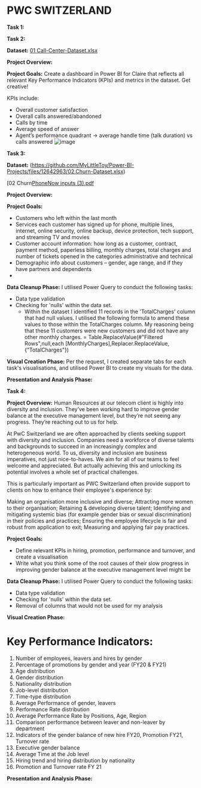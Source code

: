 # PWC SWITZERLAND
**Task 1:**


**Task 2:**

**Dataset:**
[01 Call-Center-Dataset.xlsx](https://github.com/MyLittleToy/Power-BI-Projects/files/12642988/01.Call-Center-Dataset.xlsx)

**Project Overview:**


**Project Goals:**
Create a dashboard in Power BI for Claire that reflects all relevant Key Performance Indicators (KPIs) and metrics in the dataset. Get creative! 

KPIs include:
- Overall customer satisfaction
- Overall calls answered/abandoned
- Calls by time
- Average speed of answer
- Agent’s performance quadrant -> average handle time (talk duration) vs calls answered
![image](https://github.com/MyLittleToy/Power-BI-Projects/assets/139712656/04c153b1-f9b8-46a5-83db-862c6ff140a1)



**Task 3:**

**Dataset:**
(https://github.com/MyLittleToy/Power-BI-Projects/files/12642963/02.Churn-Dataset.xlsx)

[02 Churn[PhoneNow inputs (3).pdf](https://github.com/MyLittleToy/Power-BI-Projects/files/12642964/PhoneNow.inputs.3.pdf)

**Project Overview:**


**Project Goals:**
- Customers who left within the last month
- Services each customer has signed up for phone, multiple lines, internet, online security, online backup, device protection, tech support, and streaming TV and movies
- Customer account information: how long as a customer, contract, payment method, paperless billing, monthly charges, total charges and number of tickets opened in the       categories administrative and technical
- Demographic info about customers – gender, age range, and if they have partners and dependents
- 


**Data Cleanup Phase:**
I utilised Power Query to conduct the following tasks:
- Data type validation
- Checking for 'nulls' within the data set.
  - Within the dataset I identified 11 records in the 'TotalCharges' column that had null values.  I utilised the following formula to amend these values to those within the TotalCharges column.  My reasoning being that these 11 customers were new customers and did not have any other monthly charges.
    = Table.ReplaceValue(#"Filtered Rows",null,each [MonthlyCharges],Replacer.ReplaceValue,{"TotalCharges"})

**Visual Creation Phase:**
Per the request, I created separate tabs for each task's visualisations, and utilised Power BI to create my visuals for the data.

**Presentation and Analysis Phase:**




**Task 4:**

**Project Overview:**
Human Resources at our telecom client is highly into diversity and inclusion. They’ve been working hard to improve gender balance at the executive management level, but they’re not seeing any progress. They’re reaching out to us for help.

At PwC Switzerland we are often approached by clients seeking support with diversity and inclusion. Companies need a workforce of diverse talents and backgrounds to succeed in an increasingly complex and heterogeneous world. To us, diversity and inclusion are business imperatives, not just nice-to-haves. We aim for all of our teams to feel welcome and appreciated. But actually achieving this and unlocking its potential involves a whole set of practical challenges.

This is particularly important as PWC Switzerland often provide support to clients on how to enhance their employee's experience by:

Making an organisation more inclusive and diverse;
Attracting more women to their organisation;
Retaining & developing diverse talent;
Identifying and mitigating systemic bias (for example gender bias or sexual discrimination) in their policies and practices;
Ensuring the employee lifecycle is fair and robust from application to exit;
Measuring and applying fair pay practices.

**Project Goals:**
- Define relevant KPIs in hiring, promotion, performance and turnover, and create a visualisation
- Write what you think some of the root causes of their slow progress in improving gender balance at the executive management level might be

**Data Cleanup Phase:**
I utilised Power Query to conduct the following tasks:

- Data type validation
- Checking for 'nulls' within the data set.
- Removal of columns that would not be used for my analysis


**Visual Creation Phase:**

  # Key Performance Indicators:

  1. Number of employees, leavers and hires by gender
  2. Percentage of promotions by gender and year (FY20 & FY21)
  3. Age distribution
  4. Gender distribution
  5. Nationality distribution
  6. Job-level distribution
  7. Time-type distribution
  8. Average Performance of gender, leavers
  9. Performance Rate distribution
  10. Average Performance Rate by Positions, Age, Region
  11. Comparison performance between leaver and non-leaver by department
  12. Indicators of the gender balance of new hire FY20, Promotion FY21, Turnover rate
  13. Executive gender balance
  14. Average Time at the Job level
  15. Hiring trend and hiring distribution by nationality
  16. Promotion and Turnover rate FY 21


**Presentation and Analysis Phase:**




